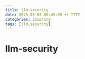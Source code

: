 ```yaml
---
title: llm-security
date: 2025-03-03 00:45:00 +/-TTTT
categories: 25spring
tags: [llm,security]
---
```

# llm-security
